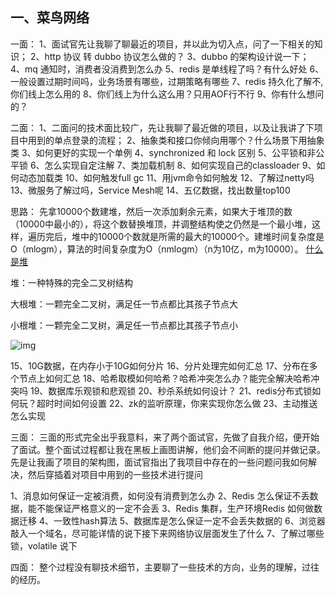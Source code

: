 ## 一、菜鸟网络

一面： 
1、面试官先让我聊了聊最近的项目，并以此为切入点，问了一下相关的知识； 
2、http 协议 转 dubbo 协议怎么做的？ 
3、dubbo 的架构设计说一下； 
4、mq 通知时，消费者没消费到怎么办 
5、redis 是单线程了吗？有什么好处 
6、一般设置过期时间吗，业务场景有哪些，过期策略有哪些 
7、redis 持久化了解不,你们线上怎么用的 
8、你们线上为什么这么用？只用AOF行不行 
9、你有什么想问的？ 

二面： 
1、二面问的技术面比较广，先让我聊了最近做的项目，以及让我讲了下项目中用到的单点登录的流程； 
2、抽象类和接口你倾向用哪个？什么场景下用抽象类 
3、如何更好的实现一个单例 
4、synchronized 和 lock 区别 
5、公平锁和非公平锁 
6、怎么实现自定注解 
7、类加载机制 
8、如何实现自己的classloader 
9、如何动态加载类 
10、如何触发full gc 
11、用jvm命令如何触发 
12、了解过netty吗 
13、微服务了解过吗，Service Mesh呢 
14、五亿数据，找出数量top100 

思路：   先拿10000个数建堆，然后一次添加剩余元素，如果大于堆顶的数（10000中最小的），将这个数替换堆顶，并调整结构使之仍然是一个最小堆，这样，遍历完后，堆中的10000个数就是所需的最大的10000个。建堆时间复杂度是O（mlogm），算法的时间复杂度为O（nmlogm）（n为10亿，m为10000）。
 [什么是堆](https://www.cnblogs.com/xuuuuuu/p/10803327.html)

堆：一种特殊的完全二叉树结构

大根堆：一颗完全二叉树，满足任一节点都比其孩子节点大

小根堆：一颗完全二叉树，满足任一节点都比其孩子节点小

 ![img](https://img2018.cnblogs.com/blog/1441923/201905/1441923-20190502190336904-23123656.png)

15、10G数据，在内存小于10G如何分片 
16、分片处理完如何汇总 
17、分布在多个节点上如何汇总 
18、哈希取模如何哈希？哈希冲突怎么办？能完全解决哈希冲突吗 
19、数据库乐观锁和悲观锁 
20、秒杀系统如何设计？ 
21、redis分布式锁如何玩？超时时间如何设置 
22、zk的监听原理，你来实现你怎么做 
23、主动推送怎么实现 

三面： 
三面的形式完全出乎我意料，来了两个面试官，先做了自我介绍，便开始了面试。整个面试过程都让我在黑板上画图讲解，他们会不间断的提问并做记录。先是让我画了项目的架构图，面试官指出了我项目中存在的一些问题问我如何解决，然后穿插着对项目中用到的一些技术进行提问 

1、消息如何保证一定被消费，如何没有消费到怎么办 
2、Redis 怎么保证不丢数据，能不能保证严格意义的一定不会丢 
3、Redis 集群，生产环境Redis 如何做数据迁移 
4、一致性hash算法 
5、数据库是怎么保证一定不会丢失数据的 
6、浏览器敲入一个域名，尽可能详情的说下接下来网络协议层面发生了什么 
7、了解过哪些锁，volatile 说下 

四面： 
整个过程没有聊技术细节，主要聊了一些技术的方向，业务的理解，过往的经历。